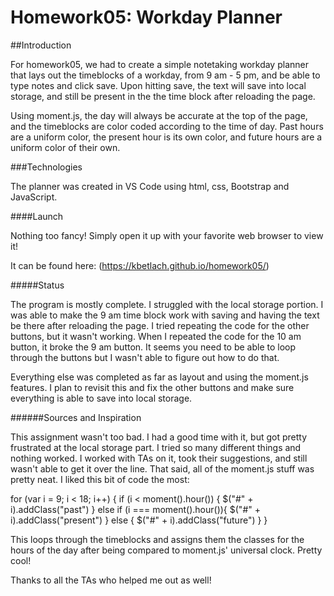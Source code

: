 # Homework05: Workday Planner

##Introduction

For homework05, we had to create a simple notetaking workday planner that lays out the timeblocks of a workday, from 9 am - 5 pm, and be able to type notes and click save. Upon hitting save, the text will save into local storage, and still be present in the the time block after reloading the page.

Using moment.js, the day will always be accurate at the top of the page, and the timeblocks are color coded according to the time of day. Past hours are a uniform color, the present hour is its own color, and future hours are a uniform color of their own.

###Technologies

The planner was created in VS Code using html, css, Bootstrap and JavaScript. 

####Launch

Nothing too fancy! Simply open it up with your favorite web browser to view it! 

It can be found here: (https://kbetlach.github.io/homework05/)

#####Status

The program is mostly complete. I struggled with the local storage portion. I was able to make the 9 am time block work with saving and having the text be there after reloading the page. I tried repeating the code for the other buttons, but it wasn't working. When I repeated the code for the 10 am button, it broke the 9 am button. It seems you need to be able to loop through the buttons but I wasn't able to figure out how to do that.

Everything else was completed as far as layout and using the moment.js features. I plan to revisit this and fix the other buttons and make sure everything is able to save into local storage.

######Sources and Inspiration

This assignment wasn't too bad. I had a good time with it, but got pretty frustrated at the local storage part. I tried so many different things and nothing worked. I worked with TAs on it, took their suggestions, and still wasn't able to get it over the line. That said, all of the moment.js stuff was pretty neat. I liked this bit of code the most:

for (var i = 9; i < 18; i++) {
    if (i < moment().hour()) {
        $("#" + i).addClass("past")
    }
    else if (i === moment().hour()){
        $("#" + i).addClass("present")
    }
    else {
        $("#" + i).addClass("future")
    }
}

This loops through the timeblocks and assigns them the classes for the hours of the day after being compared to moment.js' universal clock. Pretty cool!

Thanks to all the TAs who helped me out as well!



